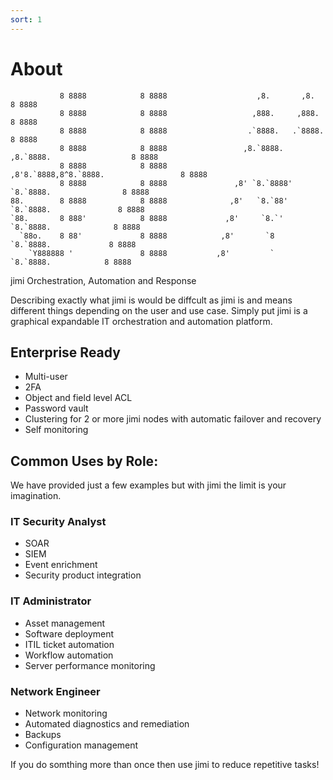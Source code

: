 ```yaml
---
sort: 1
---
```


# About

```
           8 8888            8 8888                    ,8.       ,8.                     8 8888
           8 8888            8 8888                   ,888.     ,888.                    8 8888
           8 8888            8 8888                  .`8888.   .`8888.                   8 8888
           8 8888            8 8888                 ,8.`8888. ,8.`8888.                  8 8888
           8 8888            8 8888                ,8'8.`8888,8^8.`8888.                 8 8888
           8 8888            8 8888               ,8' `8.`8888' `8.`8888.                8 8888
88.        8 8888            8 8888              ,8'   `8.`88'   `8.`8888.               8 8888
`88.       8 888'            8 8888             ,8'     `8.`'     `8.`8888.              8 8888
  `88o.    8 88'             8 8888            ,8'       `8        `8.`8888.             8 8888
    `Y888888 '               8 8888           ,8'         `         `8.`8888.            8 8888
```
jimi Orchestration, Automation and Response

Describing exactly what jimi is would be diffcult as jimi is and means different things depending on the user and use case. Simply put jimi is a graphical expandable IT orchestration and automation platform. 

## Enterprise Ready
* Multi-user
* 2FA
* Object and field level ACL
* Password vault
* Clustering for 2 or more jimi nodes with automatic failover and recovery
* Self monitoring

## Common Uses by Role: 
We have provided just a few examples but with jimi the limit is your imagination.
### IT Security Analyst
* SOAR
* SIEM
* Event enrichment
* Security product integration
### IT Administrator
* Asset management
* Software deployment
* ITIL ticket automation
* Workflow automation
* Server performance monitoring
### Network Engineer
* Network monitoring
* Automated diagnostics and remediation
* Backups
* Configuration management

If you do somthing more than once then use jimi to reduce repetitive tasks!